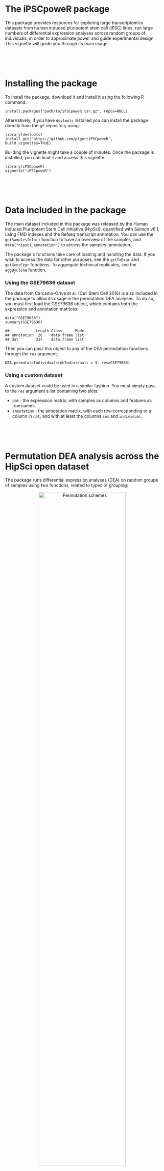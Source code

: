 # The iPSCpoweR package

This package provides resources for exploring large transcriptomics datasets from human induced pluripotent stem cell (iPSC) lines, run large numbers of differential expression analyses across random groups of individuals, in order to approximate power and guide experimental design. This vignette will guide you through its main usage.

<br/><br/><br/>
      
        
# Installing the package

To install the package, download it and install it using the following R command:
```
install.packages("path/to/iPSCpoweR.tar.gz", repos=NULL)
```

Alternatively, if you have `devtools` installed you can install the package directly from the git repository using:
```
library(devtools)
install_git("https://github.com/plger/iPSCpoweR", build_vignettes=TRUE)
```

Building the vignette might take a couple of minutes. Once the package is installed, you can load it and access this vignette:
```
library(iPSCpoweR)
vignette("iPSCpoweR")
```

<br/><br/><br/>


# Data included in the package

The main dataset included in this package was released by the Human Induced Pluripotent Stem Cell Initiative (HipSci), quantified with Salmon v6.1, using FMD indexes and the Refseq transcript annotation. You can use the `getSamplesInfo()` function to have an overview of the samples, and `data("hipsci_annotation")` to access the samples' annotation.

The package's functions take care of loading and handling the data. If you wish to access the data for other purposes, see the `getTxExpr` and `getGeneExpr` functions. To aggregate technical replicates, see the `aggByClone` function.

### Using the GSE79636 dataset

The data from Carcamo-Orive et al. (Cell Stem Cell 2016) is also included in the package to allow its usage in the permutation DEA analyses. To do so, you must first load the GSE79636 object, which contains both the expression and annotation matrices:
```
data("GSE79636")
summary(GSE79636)

##            Length Class      Mode
## annotation  20    data.frame list
## dat        317    data.frame list
```

Then you can pass this object to any of the DEA permutation functions through the `res` argument:
```
DEA.permutateIndividuals(nbIndividuals = 3, res=GSE79636)
```

### Using a custom dataset

A custom dataset could be used in a similar fashion. You must simply pass to the `res` argument a list containing two slots:

- `dat` : the expression matrix, with samples as columns and features as row names.
- `annotation` : the annotation matrix, with each row corresponding to a column in `dat`, and with at least the columns `sex` and `individual`.


<br/><br/><br/>
      

# Permutation DEA analysis across the HipSci open dataset

The package runs differential expression analyses (DEA) on random groups of samples using two functions, related to types of grouping:

<p style="text-align: center;"><img src="vignettes/permu_schemes.png" alt="Permutation schemes" width=75%/></p>

By default, the permutation functions are multithreaded, using `detetedCores()-1` threads. This can be adjusted through the `ncores` arguments, and multithreading can be disabled using `ncores=1`.

## DEA.permutateIndividuals

The `DEA.permutateIndividuals` function constitutes, for each permutation, random groups of sex-balanced individuals. By default, the function will run up to 300 DEA (depending on how many different permutations are possible), each on random but sex-balanced groups of 2 individuals, using 2 iPSC clones per individual.

The (maximum) number of permutations can be changed with the `maxTests` argument; the number of individual per group can be changed using the `nbIndividuals` argument, and the number of clones (either 1 or 2) can be changed using the `nbClone` argument.

The default function does not add true/known differential expression (necessary for estimates of sensitivity), and the results can accordingly only be used for specificity analysis. To include differential expression and assess the proportion of it detected, set `addDE=TRUE` (see `?DEA.permutateIndividuals` for more details). We'll run this example single-threaded (`ncores=1`):

```
DEA.permutateIndividuals(nbIndividuals = 3, maxTests = 10, nbClone = 2, addDE=TRUE, ncores = 1)

## Aggregating transcript counts to gene-level...
## Running 10 differential expression analyses
## Results saved in 3indiv.vs.3indiv.2.RData
```

By default, the results (both a R object and summary figures) will be saved in the current working directory, although this behavior can be changed by setting `doSave=FALSE, returnResults=TRUE`.

A number of other parameters can be altered; see `?DEA.permutateIndividuals` for more information.

## DEA.permutateClones

The `DEA.permutateClones` function selects random individuals for each permutation, and puts one iPSC clone of each individual in each of two groups, so that each group contains different clones from the same set of individuals. By default, the function will run up to 300 DEA (can be changed with the `maxTests` argument), using groups based on 2 individuals (can be changed using the `nbIndividuals` argument).

The output, as well as most of the options (including the addition of differential expression) are as in the `DEA.permutateIndividuals` function. The function however has an additional feature, controlled by the `paired` argument: if set to TRUE, the differential expression will not be performed using the classical method (edgeR with exact test), but using GLM in order to pair the clones of the same individuals, i.e. using the model `~individual+group`. By default, pairing is disabled.

For more information, see `?DEA.permutateClones`.

## Output files

if `doSave=TRUE` (default), 3 or 4 output files are produced, each with either of the following prefix:

* `[x]indiv.vs.[x]indiv.[y]` for results of the `DEA.permutateIndividuals` function, where x is the number of individuals per group and y the number of clones (e.g. 2indiv.vs.2indiv.1).
* `clones.[x]indiv.[paired]` for results of the `DEA.permutateClones` function, where x is the number of individuals and [paired] indicates if a paired analysis was performed.

The output files are:

1. *.RData : a R object containing all the results as well as the call.
2. *Nsig.svg : a histogram of the number of `spurious` differentially-expressed genes for each permutation.
3. *logFC.svg : a histogram of the foldchange of the `spurious` differentially-expressed genes.
4. *sensitivity.svg : (only if `addDE=TRUE`) a heatmap of the sensitivity at different foldchanges and expression levels, as produced by the `getSensitivityMatrix()` function.

### Extracting true and false positives from the results

The simplest way of extracting the distributions of true positives (TP) and false positives (FP) from the results of permutation DEA is through the 
`readPermResults` function:
```
pm <- readPermResults("3indiv.vs.3indiv.2.RData")
```

The function returns a list, with each element being the results of one set of permuations. In other words, multiple filenames could be passed to the `readPermResults` function, but right now we have only one:
```
lapply(pm[[1]],FUN=head)
## $nbComps
## [1] 10
## 
## $FP
##  V1  V2  V3  V4  V5  V6 
##  31 286 126  37  41  38 
## 
## $TP
## V1 V2 V3 V4 V5 V6 
## 51 55 47 50 42 48 
## 
## $DEGs
##              FDR.below.05 absLog2FC logMeanCount
## SPDYE3                 10  2.321928     2.744059
## CYP46A1                10  2.321928     2.722561
## LOC100101478           10  2.321928     3.816600
## RNF212                 10  2.321928     3.864638
## C19orf40               10  2.321928     4.805020
## NEIL1                  10  1.584963     4.816916
```

Each such object is itself a list containing:

* `nbComps: number of comparisons.
* `FP: number of false (or spurious) positives for each comparison.
* `TP: (only if the permutations were generated with addDE=TRUE) The number of true positives for each comparison.
* `DEGs: (only if the permutations were generated with addDE=TRUE) a data.frame containing, for each gene, the number of times it was found with a FDR below 0.05, the absLog2FC introduced in the input, and the mean fragment count.

The object(s) in this list can then be used to plot sensitivity matrices (assuming that `addDE` was enabled) using `getSensitivityMatrix`, or to plot the distribution of false positives across permutations:
```
getSensitivityMatrix(pm[[1]])
```

<p style="text-align: center;"><img src="vignettes/sensMat.png" alt="sensitivity matrix"/></p>

```
hist(pm[[1]]$FP, xlab="False positives", ylab="Number of permutations",breaks=20)
```

<p style="text-align: center;"><img src="vignettes/hist.png" alt="false positives"/></p>


<div id="plotting-a-roc-curve" class="section level3">
<h3>Plotting a ROC curve</h3>
<p>The packages includes a function to plot a Receiver Operating Characteristic (ROC) curve representing the results of a permutation DEA analysis (assuming that <code>addDE</code> was enabled). The function must <i>not</i> be called on the results of the <code>readPermResults</code> function, which do not include individual p-values, but directly on the results of the permuation analysis, e.g.:</p>
<pre class="r"><code>getPermROC(&quot;3indiv.vs.3indiv.2.RData&quot;)</code></pre>
<p><img src="vignettes/ROC.png"/></p>
<p>By default, the function will plot the median sensitivity and specificity at sliding p-values (the line and points), as well as the 0.05 and 0.95 quantiles across the different permutations (the shaded area). You can disable the shaded area with <code>qprobs=NA</code>. See <code>?getPermROC</code> for more options.</p>

<br/><br/><br/>
      

## Using a different DEA method in the permutations

By default, permutations are done using edgeR, and without any pre-filtering of the tested genes. The functions however give the user the possibility of changing this in two ways.

### Filtering genes before testing

In both functions, you can use the `filter` argument to set a pre-testing filtering rule. The argument should be passed a function which will be applied to each row of the expression matrix, and should return TRUE if the row is to be kept (tested), and false otherwise. For instance, `filter=function(x){ sum(x>10)>2}` would only include genes that have more than 10 fragments in more than 2 samples.

### Using a custom DEA function

The permutation analysis calls the `edgeRwrapper` function to perform the DEA. This function can be replaced by a custom function, or by some of the other functions already implemented (see below), using the `DEAfunc` argument of either `DEA.permutateIndividuals` or `DEA.permutateClones`. For custom functions, the output should be a data.frame with genes as row.names (in the same order in which they were initially given), and the following columns: `logFC`, `PValue`, `FDR`. The best way to get started writing your own function is too look at `edgeRwrapper` or `voomWrapper`.

#### Using the duplicateCorrelation approach for multiple clones

To enable the use of `limma::duplicateCorrelation` (and treat individuals as random effects) in `DEA.permutateIndividuals`, make sure you set `DEAfunc=voomWrapper` and `nested=TRUE`. This feature is not available for edgeR and requires more than one clone per individual.

For example:
```
DEA.permutateIndividuals(nbIndividuals = 3, nbClone = 2, addDE = T, 
    filter = function(x) {
        sum(x > 10) > 2
    }, nested = T, DEAfunc = voomWrapper)
```

Of note, this approach was the best performing in our study.

#### Summing clones' read counts before DEA

You can use the function `voomWrapperSumReps`, which does the same thing as the normal `voomWrapper` function, except that it sums the read counts of clones of the same individual before running the analysis.

#### Using mixed models

Three functions are available to use `lme4`-based mixed models, considering the individual as a random effect:

* `vstLmerWrapper` runs `DESeq2`'s variance-stabilizing transformation (VST), fits the mixed model ~1+(1|individual)+group (assuming that it is called with `nested=TRUE`), and uses the `drop1` test to assess statistical significance.
* `voomLmerWrapper` performs similarly, except that it passes the counts through voom instead of DESeq2's VST,
* `glmmWrapper` fits the mixed moded ~1+(1|individual)+group using `MASS::glmmPLQ` with a quasipoisson dispersion model.

All these methods should be used with the `nested` argument, e.g.:
```
DEA.permutateIndividuals( nbIndividuals = 3, 
	nbClone = 2,
	addDE = T, 
	filter = function(x) { sum(x > 10) > 2 }, 
	nested = T, 
	DEAfunc = vstLmerWrapper )
```

If `nested=F`, the corresponding model without random effect will be used.

Of note, all three methods are very slow, and according to our study less accurate than the approach based on `limma::duplicateCorrelation` (as discussed above).




<br/><br/><br/>
      


# Reproducing the analysis of variance


The analysis of the proportion of transcriptional variance explained by difference between individuals can be reproduced using the `transcriptionalVarianceExplained` function. By default, mixed models are used, treating the individual as a random effect variable. For more detail, see `?transcriptionalVarianceExplained`.

To reproduce the analysis of variance in cellular morphology, see `?cellphenoVarianceExplained`.


<br/><br/><br/>
    
# Reporting issues

Please report issues on the <a href="https://github.com/plger/iPSCpoweR">github repository</a>.

  
<br/><br/><br/>
